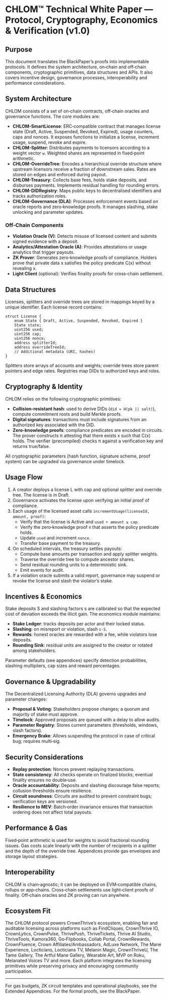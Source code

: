 # CHLOM™ Technical White Paper — Protocol, Cryptography, Economics & Verification (v1.0)

## Purpose

This document translates the BlackPaper’s proofs into implementable protocols. It defines the system architecture, on‑chain and off‑chain components, cryptographic primitives, data structures and APIs. It also covers incentive design, governance processes, interoperability and performance considerations.

## System Architecture

CHLOM consists of a set of on‑chain contracts, off‑chain oracles and governance functions. The core modules are:

- **CHLOM-SmartLicense**: ERC‑compatible contract that manages license state (Draft, Active, Suspended, Revoked, Expired), usage counters, caps and nonces. It exposes functions to initialize a license, increment usage, suspend, revoke and expire.
- **CHLOM-Splitter**: Distributes payments to licensors according to a weight vector `w`. Weighted shares are represented in fixed‑point arithmetic.
- **CHLOM-OverrideTree**: Encodes a hierarchical override structure where upstream licensors receive a fraction of downstream sales. Rates are stored on edges and enforced during payout.
- **CHLOM-Treasury**: Collects base fees, holds stake deposits, and disburses payments. Implements residual handling for rounding errors.
- **CHLOM-DIDRegistry**: Maps public keys to decentralised identifiers and tracks authorization roles.
- **CHLOM-Governance (DLA)**: Processes enforcement events based on oracle reports and zero‑knowledge proofs. It manages slashing, stake unlocking and parameter updates.

### Off‑Chain Components

- **Violation Oracle (V)**: Detects misuse of licensed content and submits signed evidence with a deposit.
- **Analytics/Attestation Oracle (A)**: Provides attestations or usage analytics that trigger payouts.
- **ZK Prover**: Generates zero‑knowledge proofs of compliance. Holders prove that private data x satisfies the policy predicate C(x) without revealing x.
- **Light Client** (optional): Verifies finality proofs for cross‑chain settlement.

## Data Structures

Licenses, splitters and override trees are stored in mappings keyed by a unique identifier. Each license record contains:

```solidity
struct License {
    enum State { Draft, Active, Suspended, Revoked, Expired }
    State state;
    uint256 used;
    uint256 cap;
    uint256 nonce;
    address splitterId;
    address overrideTreeId;
    // Additional metadata (URI, hashes)
}
```

Splitters store arrays of accounts and weights; override trees store parent pointers and edge rates. Registries map DIDs to authorized keys and roles.

## Cryptography & Identity

CHLOM relies on the following cryptographic primitives:

- **Collision‑resistant hash**: used to derive DIDs (`did = H(pk || salt)`), compute commitment roots and build Merkle proofs.
- **Digital signatures**: transactions must include signatures from an authorized key associated with the DID.
- **Zero‑knowledge proofs**: compliance predicates are encoded in circuits. The prover constructs π attesting that there exists x such that C(x) holds. The verifier (precompiled) checks π against a verification key and returns true/false.

All cryptographic parameters (hash function, signature scheme, proof system) can be upgraded via governance under timelock.

## Usage Flow

1. A creator deploys a license L with cap and optional splitter and override tree. The license is in Draft.
2. Governance activates the license upon verifying an initial proof of compliance.
3. Each usage of the licensed asset calls `incrementUsage(licenseId, amount, proof)`:
   - Verify that the license is Active and `used + amount ≤ cap`.
   - Verify the zero‑knowledge proof `π` that asserts the policy predicate holds.
   - Update `used` and increment `nonce`.
   - Transfer base payment to the treasury.
4. On scheduled intervals, the treasury settles payouts:
   - Compute base amounts per transaction and apply splitter weights.
   - Traverse the override tree to compute ancestor shares.
   - Send residual rounding units to a deterministic sink.
   - Emit events for audit.
5. If a violation oracle submits a valid report, governance may suspend or revoke the license and slash the violator’s stake.

## Incentives & Economics

Stake deposits S and slashing factors s are calibrated so that the expected cost of deviation exceeds the illicit gain. The economics module maintains:

- **Stake Ledger**: tracks deposits per actor and their locked status.
- **Slashing**: on misreport or violation, slash `s·S`.
- **Rewards**: honest oracles are rewarded with a fee, while violators lose deposits.
- **Rounding Sink**: residual units are assigned to the creator or rotated among stakeholders.

Parameter defaults (see appendices) specify detection probabilities, slashing multipliers, cap sizes and reward percentages.

## Governance & Upgradability

The Decentralized Licensing Authority (DLA) governs upgrades and parameter changes:

- **Proposal & Voting**: Stakeholders propose changes; a quorum and majority of stake must approve.
- **Timelock**: Approved proposals are queued with a delay to allow audits.
- **Parameter Registry**: Stores current parameters (thresholds, windows, slash factors).
- **Emergency Brake**: Allows suspending the protocol in case of critical bug; requires multi‑sig.

## Security Considerations

- **Replay protection**: Nonces prevent replaying transactions.
- **State consistency**: All checks operate on finalized blocks; eventual finality ensures no double‑use.
- **Oracle accountability**: Deposits and slashing discourage false reports; collusion thresholds ensure resilience.
- **Circuit soundness**: Circuits are audited to prevent constraint bugs; verification keys are versioned.
- **Resilience to MEV**: Batch‑order invariance ensures that transaction ordering does not affect total payouts.

## Performance & Gas

Fixed‑point arithmetic is used for weights to avoid fractional rounding issues. Gas costs scale linearly with the number of recipients in a splitter and the depth of the override tree. Appendices provide gas envelopes and storage layout strategies.

## Interoperability

CHLOM is chain‑agnostic; it can be deployed on EVM‑compatible chains, rollups or app‑chains. Cross‑chain settlements use light‑client proofs of finality. Off‑chain oracles and ZK proving can run anywhere.

## Ecosystem Fit

The CHLOM protocol powers CrownThrive’s ecosystem, enabling fair and auditable licensing across platforms such as FindCliques, CrownThrive IO, CrownLytics, CrownPulse, ThrivePush, ThriveTickets, Thrive AI Studio, ThriveTools, Kamora360, Go‑Flipbooks, Collab Portal, CrownRewards, CrownFluence, Crown Affiliates/Ambassadors, AdLuxe Network, The Mane Experience, Locticians, Locticians TV, Melanin Magic, CrownThriveU, The Tame Gallery, The Artful Mane Gallery, Wearable Art, MVP on Roku, Melanated Voices TV and more. Each platform integrates the licensing primitives while preserving privacy and encouraging community participation.

---

For gas budgets, ZK circuit templates and operational playbooks, see the Extended Appendices. For the formal proofs, see the BlackPaper.
